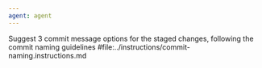 ```yaml
---
agent: agent
---
```

Suggest 3 commit message options for the staged changes, following the commit naming guidelines #file:../instructions/commit-naming.instructions.md
